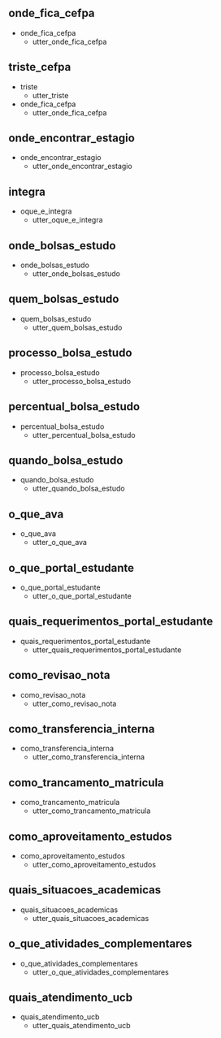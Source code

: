 ## onde_fica_cefpa
* onde_fica_cefpa
    - utter_onde_fica_cefpa

## triste_cefpa
* triste
    - utter_triste
* onde_fica_cefpa
    - utter_onde_fica_cefpa

## onde_encontrar_estagio
* onde_encontrar_estagio
    - utter_onde_encontrar_estagio

## integra
* oque_e_integra
    - utter_oque_e_integra

## onde_bolsas_estudo
* onde_bolsas_estudo
    - utter_onde_bolsas_estudo

## quem_bolsas_estudo
* quem_bolsas_estudo
    - utter_quem_bolsas_estudo

## processo_bolsa_estudo
* processo_bolsa_estudo
    - utter_processo_bolsa_estudo

## percentual_bolsa_estudo
* percentual_bolsa_estudo
    - utter_percentual_bolsa_estudo

## quando_bolsa_estudo
* quando_bolsa_estudo
    - utter_quando_bolsa_estudo

## o_que_ava
* o_que_ava
    - utter_o_que_ava

## o_que_portal_estudante
* o_que_portal_estudante
    - utter_o_que_portal_estudante

## quais_requerimentos_portal_estudante
* quais_requerimentos_portal_estudante
    - utter_quais_requerimentos_portal_estudante

## como_revisao_nota
* como_revisao_nota
    - utter_como_revisao_nota

## como_transferencia_interna
* como_transferencia_interna
    - utter_como_transferencia_interna

## como_trancamento_matricula
* como_trancamento_matricula
    - utter_como_trancamento_matricula

## como_aproveitamento_estudos
* como_aproveitamento_estudos
    - utter_como_aproveitamento_estudos

## quais_situacoes_academicas
* quais_situacoes_academicas
    - utter_quais_situacoes_academicas

## o_que_atividades_complementares
* o_que_atividades_complementares
    - utter_o_que_atividades_complementares

## quais_atendimento_ucb
* quais_atendimento_ucb
    - utter_quais_atendimento_ucb